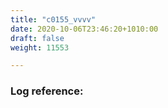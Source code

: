 ```yaml
---
title: "c0155_vvvv"
date: 2020-10-06T23:46:20+1010:00
draft: false
weight: 11553

---
```


### Log reference: <no value>

```
